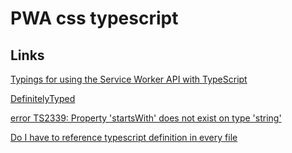 # PWA css typescript

## Links

[Typings for using the Service Worker API with TypeScript
](https://gist.github.com/ithinkihaveacat/227bfe8aa81328c5d64ec48f4e4df8e5)

[DefinitelyTyped](http://definitelytyped.org/)

[error TS2339: Property 'startsWith' does not exist on type 'string'](https://github.com/Microsoft/TypeScript/issues/12383)

[Do I have to reference typescript definition in every file](https://stackoverflow.com/questions/28989399/do-i-have-to-reference-typescript-definition-in-every-file?utm_medium=organic&utm_source=google_rich_qa&utm_campaign=google_rich_qa)

[](https://webdesign.tutsplus.com/fr/tutorials/solving-problems-with-css-grid-and-flexbox-the-card-ui--cms-27468)
